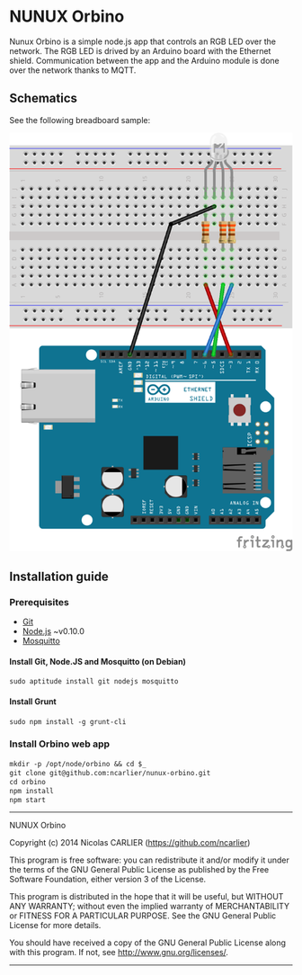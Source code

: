 # NUNUX Orbino

Nunux Orbino is a simple node.js app that controls an RGB LED over the network.
The RGB LED is drived by an Arduino board with the Ethernet shield.
Communication between the app and the Arduino module is done over the network thanks to MQTT.

## Schematics

See the following breadboard sample:

![Breadboard](arduino/schematics/orbino_bb.png?raw=true "Breadboard")

## Installation guide
### Prerequisites

* [Git](http://git-scm.com/)
* [Node.js](http://nodejs.org/) ~v0.10.0
* [Mosquitto](http://mosquitto.org/)

#### Install Git, Node.JS and Mosquitto (on Debian)

    sudo aptitude install git nodejs mosquitto

#### Install Grunt

    sudo npm install -g grunt-cli

### Install Orbino web app

    mkdir -p /opt/node/orbino && cd $_
    git clone git@github.com:ncarlier/nunux-orbino.git
    cd orbino
    npm install
    npm start

----------------------------------------------------------------------

NUNUX Orbino

Copyright (c) 2014 Nicolas CARLIER (https://github.com/ncarlier)

This program is free software: you can redistribute it and/or modify
it under the terms of the GNU General Public License as published by
the Free Software Foundation, either version 3 of the License.

This program is distributed in the hope that it will be useful,
but WITHOUT ANY WARRANTY; without even the implied warranty of
MERCHANTABILITY or FITNESS FOR A PARTICULAR PURPOSE.  See the
GNU General Public License for more details.

You should have received a copy of the GNU General Public License
along with this program.  If not, see <http://www.gnu.org/licenses/>.

----------------------------------------------------------------------
